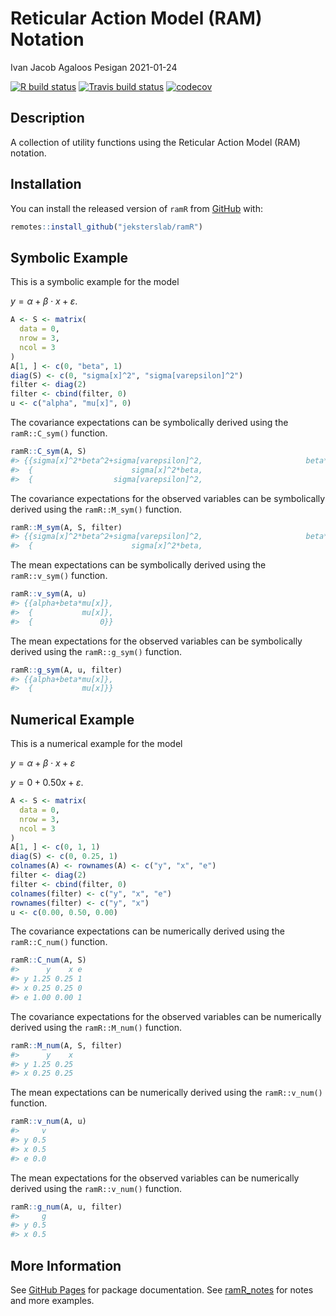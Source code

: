 Reticular Action Model (RAM) Notation
================
Ivan Jacob Agaloos Pesigan
2021-01-24

<!-- README.md is generated from README.Rmd. Please edit that file -->
<!-- badges: start -->

[![R build
status](https://github.com/jeksterslab/ramR/workflows/R-CMD-check/badge.svg?branch=master)](https://github.com/jeksterslab/ramR/actions?workflow=R-CMD-check)
[![Travis build
status](https://travis-ci.com/jeksterslab/ramR.svg?branch=master)](https://travis-ci.com/jeksterslab/ramR)
[![codecov](https://codecov.io/github/jeksterslab/ramR/branch/master/graphs/badge.svg)](https://codecov.io/github/jeksterslab/ramR)
<!-- badges: end -->

## Description

A collection of utility functions using the Reticular Action Model (RAM)
notation.

## Installation

You can install the released version of `ramR` from
[GitHub](https://github.com/jeksterslab/ramR) with:

``` r
remotes::install_github("jeksterslab/ramR")
```

## Symbolic Example

This is a symbolic example for the model

*y* = *α* + *β* ⋅ *x* + *ε*.

``` r
A <- S <- matrix(
  data = 0,
  nrow = 3,
  ncol = 3
)
A[1, ] <- c(0, "beta", 1)
diag(S) <- c(0, "sigma[x]^2", "sigma[varepsilon]^2")
filter <- diag(2)
filter <- cbind(filter, 0)
u <- c("alpha", "mu[x]", 0)
```

The covariance expectations can be symbolically derived using the
`ramR::C_sym()` function.

``` r
ramR::C_sym(A, S)
#> {{sigma[x]^2*beta^2+sigma[varepsilon]^2,                       beta*sigma[x]^2,                   sigma[varepsilon]^2},
#>  {                      sigma[x]^2*beta,                            sigma[x]^2,                                     0},
#>  {                  sigma[varepsilon]^2,                                     0,                   sigma[varepsilon]^2}}
```

The covariance expectations for the observed variables can be
symbolically derived using the `ramR::M_sym()` function.

``` r
ramR::M_sym(A, S, filter)
#> {{sigma[x]^2*beta^2+sigma[varepsilon]^2,                       beta*sigma[x]^2},
#>  {                      sigma[x]^2*beta,                            sigma[x]^2}}
```

The mean expectations can be symbolically derived using the
`ramR::v_sym()` function.

``` r
ramR::v_sym(A, u)
#> {{alpha+beta*mu[x]},
#>  {           mu[x]},
#>  {               0}}
```

The mean expectations for the observed variables can be symbolically
derived using the `ramR::g_sym()` function.

``` r
ramR::g_sym(A, u, filter)
#> {{alpha+beta*mu[x]},
#>  {           mu[x]}}
```

## Numerical Example

This is a numerical example for the model

*y* = *α* + *β* ⋅ *x* + *ε*

*y* = 0 + 0.50*x* + *ε*.

``` r
A <- S <- matrix(
  data = 0,
  nrow = 3,
  ncol = 3
)
A[1, ] <- c(0, 1, 1)
diag(S) <- c(0, 0.25, 1)
colnames(A) <- rownames(A) <- c("y", "x", "e")
filter <- diag(2)
filter <- cbind(filter, 0)
colnames(filter) <- c("y", "x", "e")
rownames(filter) <- c("y", "x")
u <- c(0.00, 0.50, 0.00)
```

The covariance expectations can be numerically derived using the
`ramR::C_num()` function.

``` r
ramR::C_num(A, S)
#>      y    x e
#> y 1.25 0.25 1
#> x 0.25 0.25 0
#> e 1.00 0.00 1
```

The covariance expectations for the observed variables can be
numerically derived using the `ramR::M_num()` function.

``` r
ramR::M_num(A, S, filter)
#>      y    x
#> y 1.25 0.25
#> x 0.25 0.25
```

The mean expectations can be numerically derived using the
`ramR::v_num()` function.

``` r
ramR::v_num(A, u)
#>     v
#> y 0.5
#> x 0.5
#> e 0.0
```

The mean expectations for the observed variables can be numerically
derived using the `ramR::v_num()` function.

``` r
ramR::g_num(A, u, filter)
#>     g
#> y 0.5
#> x 0.5
```

## More Information

See [GitHub Pages](https://jeksterslab.github.io/ramR/index.html) for
package documentation. See
[ramR\_notes](https://jeksterslab.github.io/ramR_notes/index.html) for
notes and more examples.
